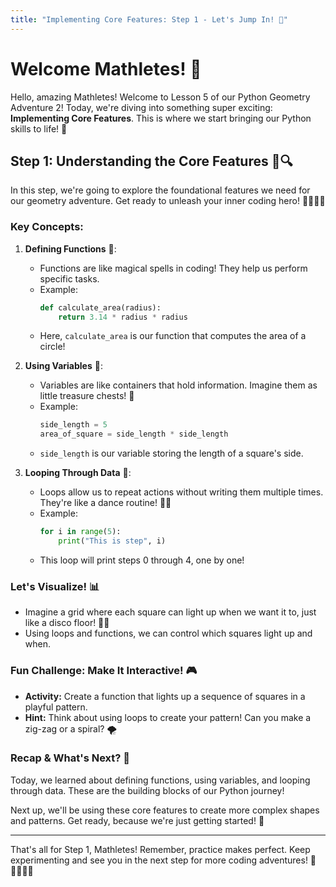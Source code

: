 ```yaml
---
title: "Implementing Core Features: Step 1 - Let's Jump In! 🚀"
---
```


# Welcome Mathletes! 🌟

Hello, amazing Mathletes! Welcome to Lesson 5 of our Python Geometry Adventure 2! Today, we're diving into something super exciting: **Implementing Core Features**. This is where we start bringing our Python skills to life! 🎉

## Step 1: Understanding the Core Features 🧠🔍

In this step, we're going to explore the foundational features we need for our geometry adventure. Get ready to unleash your inner coding hero! 🦸‍♂️🦸‍♀️

### Key Concepts:

1. **Defining Functions** 📜:
   - Functions are like magical spells in coding! They help us perform specific tasks. 
   - Example:
     ```python
     def calculate_area(radius):
         return 3.14 * radius * radius
     ```
   - Here, `calculate_area` is our function that computes the area of a circle!

2. **Using Variables** 📝:
   - Variables are like containers that hold information. Imagine them as little treasure chests! 🏺
   - Example:
     ```python
     side_length = 5
     area_of_square = side_length * side_length
     ```
   - `side_length` is our variable storing the length of a square's side.

3. **Looping Through Data** 🔄:
   - Loops allow us to repeat actions without writing them multiple times. They're like a dance routine! 💃🕺
   - Example:
     ```python
     for i in range(5):
         print("This is step", i)
     ```
   - This loop will print steps 0 through 4, one by one!

### Let's Visualize! 📊

- Imagine a grid where each square can light up when we want it to, just like a disco floor! 🕺💡
- Using loops and functions, we can control which squares light up and when.

### Fun Challenge: Make It Interactive! 🎮

- **Activity:** Create a function that lights up a sequence of squares in a playful pattern. 
- **Hint:** Think about using loops to create your pattern! Can you make a zig-zag or a spiral? 🌪️

### Recap & What's Next? 🔑

Today, we learned about defining functions, using variables, and looping through data. These are the building blocks of our Python journey!

Next up, we'll be using these core features to create more complex shapes and patterns. Get ready, because we're just getting started! 🚀

---

That's all for Step 1, Mathletes! Remember, practice makes perfect. Keep experimenting and see you in the next step for more coding adventures! 🎉👩‍💻👨‍💻